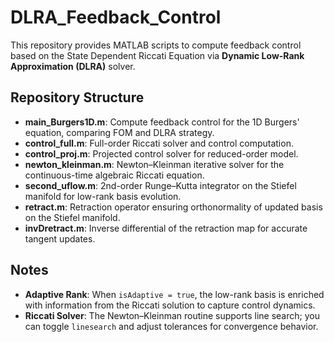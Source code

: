 # DLRA_Feedback_Control

This repository provides MATLAB scripts to compute feedback control based on the State Dependent Riccati Equation via **Dynamic Low-Rank Approximation (DLRA)** solver.

## Repository Structure

- **main_Burgers1D.m**: Compute feedback control for the 1D Burgers' equation, comparing FOM and DLRA strategy.  
- **control_full.m**: Full-order Riccati solver and control computation.  
- **control_proj.m**: Projected control solver for reduced-order model.  
- **newton_kleinman.m**: Newton–Kleinman iterative solver for the continuous-time algebraic Riccati equation.  
- **second_uflow.m**: 2nd-order Runge–Kutta integrator on the Stiefel manifold for low-rank basis evolution.  
- **retract.m**: Retraction operator ensuring orthonormality of updated basis on the Stiefel manifold.  
- **invDretract.m**: Inverse differential of the retraction map for accurate tangent updates.  

## Notes

- **Adaptive Rank**: When `isAdaptive = true`, the low-rank basis is enriched with information from the Riccati solution to capture control dynamics.
- **Riccati Solver**: The Newton–Kleinman routine supports line search; you can toggle `linesearch` and adjust tolerances for convergence behavior.



